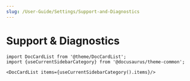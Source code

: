 ```yaml
---
slug: /User-Guide/Settings/Support-and-Diagnostics
---
```


# Support & Diagnostics

```mdx-code-block
import DocCardList from '@theme/DocCardList';
import {useCurrentSidebarCategory} from '@docusaurus/theme-common';

<DocCardList items={useCurrentSidebarCategory().items}/>
```